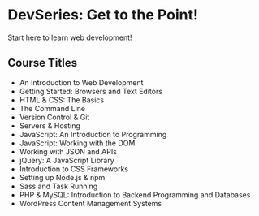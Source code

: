 # DevSeries: Get to the Point!

Start here to learn web development!

## Course Titles

- An Introduction to Web Development
- Getting Started: Browsers and Text Editors
- HTML & CSS: The Basics
- The Command Line
- Version Control & Git
- Servers & Hosting
- JavaScript: An Introduction to Programming
- JavaScript: Working with the DOM
- Working with JSON and APIs
- jQuery: A JavaScript Library
- Introduction to CSS Frameworks
- Setting up Node.js & npm
- Sass and Task Running
- PHP & MySQL: Introduction to Backend Programming and Databases
- WordPress Content Management Systems
